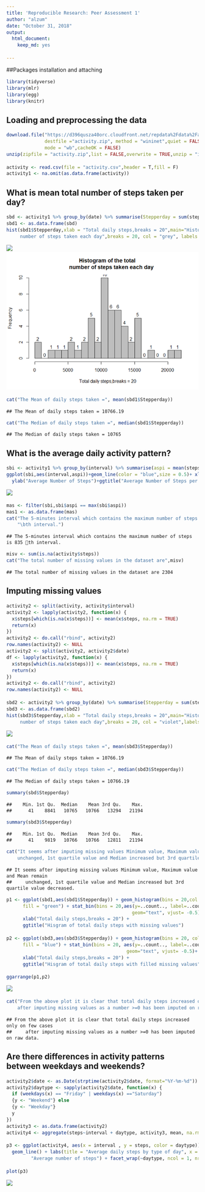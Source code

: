 ```yaml
---
title: 'Reproducible Research: Peer Assessment 1'
author: "alzum"
date: "October 31, 2018"
output:
  html_document:
    keep_md: yes
    
---
```


##Packages installation and attaching

```r
library(tidyverse)
library(mlr)
library(egg)
library(knitr)
```
## Loading and preprocessing the data

```r
download.file("https://d396qusza40orc.cloudfront.net/repdata%2Fdata%2Factivity.zip",
              destfile ="activity.zip", method = "wininet",quiet = FALSE,
              mode = "wb",cacheOK = FALSE)
unzip(zipfile = "activity.zip",list = FALSE,overwrite = TRUE,unzip = "internal")

activity <- read.csv(file = "activity.csv",header = T,fill = F)
activity1 <- na.omit(as.data.frame(activity))
```
## What is mean total number of steps taken per day?

```r
sbd <- activity1 %>% group_by(date) %>% summarise(Stepperday = sum(steps))
sbd1 <- as.data.frame(sbd)
hist(sbd1$Stepperday,xlab = "Total daily steps,breaks = 20",main="Histogram of the total 
     number of steps taken each day",breaks = 20, col = "grey", labels = T)
```

![](PA1_template_files/figure/unnamed-chunk-9-1.png)<!-- -->
![plot of chunk unnamed-chunk-1](figure/unnamed-chunk-9-1.png) 

```r
cat("The Mean of daily steps taken =", mean(sbd1$Stepperday))
```

```
## The Mean of daily steps taken = 10766.19
```

```r
cat("The Median of daily steps taken =", median(sbd1$Stepperday))
```

```
## The Median of daily steps taken = 10765
```

## What is the average daily activity pattern?

```r
sbi <- activity1 %>% group_by(interval) %>% summarise(aspi = mean(steps))
ggplot(sbi,aes(interval,aspi))+geom_line(color = "blue",size = 0.5)+ xlab("Interval")+
  ylab("Average Number of Steps")+ggtitle("Average Number of Steps per Interval")
```

![](PA1_template_files/figure-html/unnamed-chunk-10-1.png)<!-- -->

```r
mas <- filter(sbi,sbi$aspi == max(sbi$aspi))
mas1 <- as.data.frame(mas)
cat("The 5-minutes interval which contains the maximum number of steps is",mas1$interval,
    "\bth interval.")
```

```
## The 5-minutes interval which contains the maximum number of steps is 835 th interval.
```

```r
misv <- sum(is.na(activity$steps))
cat("The total number of missing values in the dataset are",misv)
```

```
## The total number of missing values in the dataset are 2304
```

## Imputing missing values

```r
activity2 <- split(activity, activity$interval)
activity2 <- lapply(activity2, function(x) {
  x$steps[which(is.na(x$steps))] <- mean(x$steps, na.rm = TRUE)
  return(x)
})
activity2 <- do.call("rbind", activity2)
row.names(activity2) <- NULL
activity2 <- split(activity2, activity2$date)
df <- lapply(activity2, function(x) {
  x$steps[which(is.na(x$steps))] <- mean(x$steps, na.rm = TRUE)
  return(x)
})
activity2 <- do.call("rbind", activity2)
row.names(activity2) <- NULL

sbd2 <- activity2 %>% group_by(date) %>% summarise(Stepperday = sum(steps))
sbd3 <- as.data.frame(sbd2)
hist(sbd3$Stepperday,xlab = "Total daily steps,breaks = 20",main="Histogram of the total 
     number of steps taken each day",breaks = 20, col = "violet",labels = T)
```

![](PA1_template_files/figure-html/unnamed-chunk-11-1.png)<!-- -->


```r
cat("The Mean of daily steps taken =", mean(sbd3$Stepperday))
```

```
## The Mean of daily steps taken = 10766.19
```

```r
cat("The Median of daily steps taken =", median(sbd3$Stepperday))
```

```
## The Median of daily steps taken = 10766.19
```

```r
summary(sbd$Stepperday)
```

```
##    Min. 1st Qu.  Median    Mean 3rd Qu.    Max. 
##      41    8841   10765   10766   13294   21194
```

```r
summary(sbd3$Stepperday)
```

```
##    Min. 1st Qu.  Median    Mean 3rd Qu.    Max. 
##      41    9819   10766   10766   12811   21194
```

```r
cat("It seems after imputing missing values Minimum value, Maximum value and Mean remain 
    unchanged, 1st quartile value and Median increased but 3rd quartile value decreased.")
```

```
## It seems after imputing missing values Minimum value, Maximum value and Mean remain 
##     unchanged, 1st quartile value and Median increased but 3rd quartile value decreased.
```

```r
p1 <- ggplot(sbd1,aes(sbd1$Stepperday)) + geom_histogram(bins = 20,col = "black",
      fill = "green") + stat_bin(bins = 20,aes(y=..count.., label=..count..),
                                              geom="text", vjust= -0.5)+
      xlab("Total daily steps,breaks = 20") +
      ggtitle("Hisgram of total daily steps with missing values")

p2 <- ggplot(sbd3,aes(sbd3$Stepperday)) + geom_histogram(bins = 20, col = "black",
      fill = "blue") + stat_bin(bins = 20, aes(y=..count.., label=..count..),
                                            geom="text", vjust= -0.5)+
      xlab("Total daily steps,breaks = 20") + 
      ggtitle("Hisgram of total daily steps with filled missing values")

ggarrange(p1,p2)
```

![](PA1_template_files/figure-html/unnamed-chunk-12-1.png)<!-- -->

```r
cat("From the above plot it is clear that total daily steps increased only on few cases 
    after imputing missing values as a number >=0 has been imputed on raw data.")
```

```
## From the above plot it is clear that total daily steps increased only on few cases 
##     after imputing missing values as a number >=0 has been imputed on raw data.
```

## Are there differences in activity patterns between weekdays and weekends?

```r
activity2$date <- as.Date(strptime(activity2$date, format="%Y-%m-%d"))
activity2$daytype <- sapply(activity2$date, function(x) {
  if (weekdays(x) == "Friday" | weekdays(x) =="Saturday") 
  {y <- "Weekend"} else 
  {y <- "Weekday"}
  y
})
activity3 <- as.data.frame(activity2)
activity4 <- aggregate(steps~interval + daytype, activity3, mean, na.rm = TRUE)

p3 <- ggplot(activity4, aes(x = interval , y = steps, color = daytype)) +
  geom_line() + labs(title = "Average daily steps by type of day", x = "Interval", y = 
         "Average number of steps") + facet_wrap(~daytype, ncol = 1, nrow=2)

plot(p3)
```

![](PA1_template_files/figure-html/unnamed-chunk-13-1.png)<!-- -->

